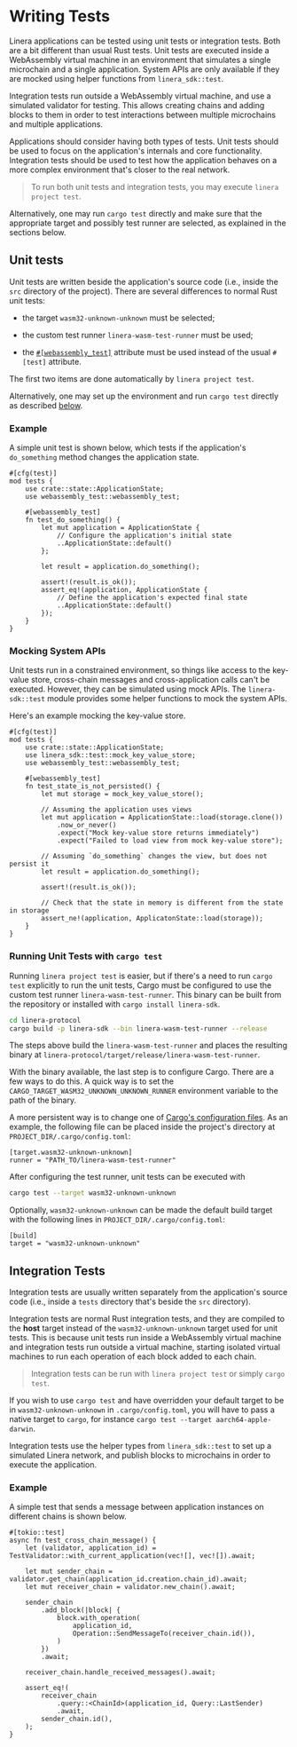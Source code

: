# Writing Tests

Linera applications can be tested using unit tests or integration tests. Both
are a bit different than usual Rust tests. Unit tests are executed inside a
WebAssembly virtual machine in an environment that simulates a single microchain
and a single application. System APIs are only available if they are mocked
using helper functions from `linera_sdk::test`.

Integration tests run outside a WebAssembly virtual machine, and use a simulated
validator for testing. This allows creating chains and adding blocks to them in
order to test interactions between multiple microchains and multiple
applications.

Applications should consider having both types of tests. Unit tests should be
used to focus on the application's internals and core functionality. Integration
tests should be used to test how the application behaves on a more complex
environment that's closer to the real network.

> To run both unit tests and integration tests, you may execute
> `linera project test`.

Alternatively, one may run `cargo test` directly and make sure that the
appropriate target and possibly test runner are selected, as explained in the
sections below.

## Unit tests

Unit tests are written beside the application's source code (i.e., inside the
`src` directory of the project). There are several differences to normal Rust
unit tests:

- the target `wasm32-unknown-unknown` must be selected;

- the custom test runner `linera-wasm-test-runner` must be used;

- the
  [`#[webassembly_test]`](https://docs.rs/webassembly-test/latest/webassembly_test/)
  attribute must be used instead of the usual `#[test]` attribute.

The first two items are done automatically by `linera project test`.

Alternatively, one may set up the environment and run `cargo test` directly as
described [below](#manually-configuring-the-environment).

### Example

A simple unit test is shown below, which tests if the application's
`do_something` method changes the application state.

```rust,ignore
#[cfg(test)]
mod tests {
    use crate::state::ApplicationState;
    use webassembly_test::webassembly_test;

    #[webassembly_test]
    fn test_do_something() {
        let mut application = ApplicationState {
            // Configure the application's initial state
            ..ApplicationState::default()
        };

        let result = application.do_something();

        assert!(result.is_ok());
        assert_eq!(application, ApplicationState {
            // Define the application's expected final state
            ..ApplicationState::default()
        });
    }
}
```

### Mocking System APIs

Unit tests run in a constrained environment, so things like access to the
key-value store, cross-chain messages and cross-application calls can't be
executed. However, they can be simulated using mock APIs. The `linera-sdk::test`
module provides some helper functions to mock the system APIs.

Here's an example mocking the key-value store.

```rust,ignore
#[cfg(test)]
mod tests {
    use crate::state::ApplicationState;
    use linera_sdk::test::mock_key_value_store;
    use webassembly_test::webassembly_test;

    #[webassembly_test]
    fn test_state_is_not_persisted() {
        let mut storage = mock_key_value_store();

        // Assuming the application uses views
        let mut application = ApplicationState::load(storage.clone())
            .now_or_never()
            .expect("Mock key-value store returns immediately")
            .expect("Failed to load view from mock key-value store");

        // Assuming `do_something` changes the view, but does not persist it
        let result = application.do_something();

        assert!(result.is_ok());

        // Check that the state in memory is different from the state in storage
        assert_ne!(application, ApplicatonState::load(storage));
    }
}
```

### Running Unit Tests with `cargo test`

Running `linera project test` is easier, but if there's a need to run
`cargo test` explicitly to run the unit tests, Cargo must be configured to use
the custom test runner `linera-wasm-test-runner`. This binary can be built from
the repository or installed with `cargo install linera-sdk`.

```bash
cd linera-protocol
cargo build -p linera-sdk --bin linera-wasm-test-runner --release
```

The steps above build the `linera-wasm-test-runner` and places the resulting
binary at `linera-protocol/target/release/linera-wasm-test-runner`.

With the binary available, the last step is to configure Cargo. There are a few
ways to do this. A quick way is to set the
`CARGO_TARGET_WASM32_UNKNOWN_UNKNOWN_RUNNER` environment variable to the path of
the binary.

A more persistent way is to change one of
[Cargo's configuration files](https://doc.rust-lang.org/cargo/reference/config.html#hierarchical-structure).
As an example, the following file can be placed inside the project's directory
at `PROJECT_DIR/.cargo/config.toml`:

```ignore
[target.wasm32-unknown-unknown]
runner = "PATH_TO/linera-wasm-test-runner"
```

After configuring the test runner, unit tests can be executed with

```bash
cargo test --target wasm32-unknown-unknown
```

Optionally, `wasm32-unknown-unknown` can be made the default build target with
the following lines in `PROJECT_DIR/.cargo/config.toml`:

```ignore
[build]
target = "wasm32-unknown-unknown"
```

## Integration Tests

Integration tests are usually written separately from the application's source
code (i.e., inside a `tests` directory that's beside the `src` directory).

Integration tests are normal Rust integration tests, and they are compiled to
the **host** target instead of the `wasm32-unknown-unknown` target used for unit
tests. This is because unit tests run inside a WebAssembly virtual machine and
integration tests run outside a virtual machine, starting isolated virtual
machines to run each operation of each block added to each chain.

> Integration tests can be run with `linera project test` or simply
> `cargo test`.

If you wish to use `cargo test` and have overridden your default target to be in
`wasm32-unknown-unknown` in `.cargo/config.toml`, you will have to pass a native
target to `cargo`, for instance `cargo test --target aarch64-apple-darwin`.

Integration tests use the helper types from `linera_sdk::test` to set up a
simulated Linera network, and publish blocks to microchains in order to execute
the application.

### Example

A simple test that sends a message between application instances on different
chains is shown below.

```rust,ignore
#[tokio::test]
async fn test_cross_chain_message() {
    let (validator, application_id) = TestValidator::with_current_application(vec![], vec![]).await;

    let mut sender_chain = validator.get_chain(application_id.creation.chain_id).await;
    let mut receiver_chain = validator.new_chain().await;

    sender_chain
        .add_block(|block| {
            block.with_operation(
                application_id,
                Operation::SendMessageTo(receiver_chain.id()),
            )
        })
        .await;

    receiver_chain.handle_received_messages().await;

    assert_eq!(
        receiver_chain
            .query::<ChainId>(application_id, Query::LastSender)
            .await,
        sender_chain.id(),
    );
}
```
